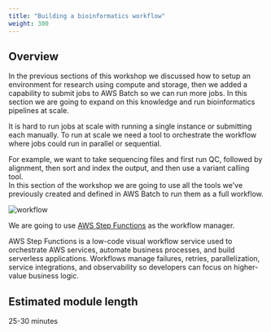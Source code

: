 ```yaml
---
title: "Building a bioinformatics workflow"
weight: 300
---
```


## Overview

In the previous sections of this workshop we discussed how to setup an 
environment for research using compute and storage, then we added a capability 
to submit jobs to AWS Batch so we can run more jobs. In this section we are 
going to expand on this knowledge and run bioinformatics pipelines at scale.

It is hard to run jobs at scale with running a single instance or submitting 
each manually. To run at scale we need a tool to orchestrate the workflow where 
jobs could run in parallel or sequential.

For example, we want to take sequencing files and first run QC, followed by 
alignment, then sort and index the output, and then use a variant calling tool.  
In this section of the workshop we are going to use all the tools we've 
previously created and defined in AWS Batch to run them as a full workflow.

![workflow](/static/images/workflow/01_workflow_diagram.png)

We are going to use [AWS Step Functions](https://aws.amazon.com/step-functions/) 
as the workflow manager.


AWS Step Functions is a low-code visual workflow service used to orchestrate 
AWS services, automate business processes, and build serverless applications. 
Workflows manage failures, retries, parallelization, service integrations, and 
observability so developers can focus on higher-value business logic.


## Estimated module length

25-30 minutes

